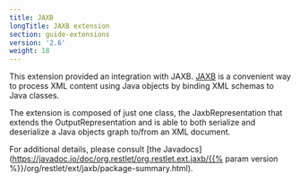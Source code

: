 ```yaml
---
title: JAXB
longTitle: JAXB extension
section: guide-extensions
version: '2.6'
weight: 18
---
```

This extension provided an integration with JAXB.
[JAXB](https://jaxb.dev.java.net/)
is a convenient way to process XML content using Java objects by binding
XML schemas to Java classes.

The extension is composed of just one class, the JaxbRepresentation that
extends the OutputRepresentation and is able to both serialize and
deserialize a Java objects graph to/from an XML document.

For additional details, please consult [the
Javadocs](https://javadoc.io/doc/org.restlet/org.restlet.ext.jaxb/{{% param version %}}/org/restlet/ext/jaxb/package-summary.html).
